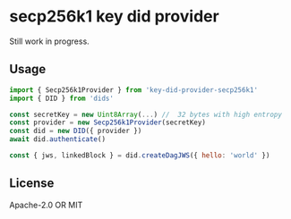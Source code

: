 # secp256k1 key did provider
Still work in progress.

## Usage

```js
import { Secp256k1Provider } from 'key-did-provider-secp256k1'
import { DID } from 'dids'

const secretKey = new Uint8Array(...) //  32 bytes with high entropy
const provider = new Secp256k1Provider(secretKey)
const did = new DID({ provider })
await did.authenticate()

const { jws, linkedBlock } = did.createDagJWS({ hello: 'world' })
```

## License

Apache-2.0 OR MIT